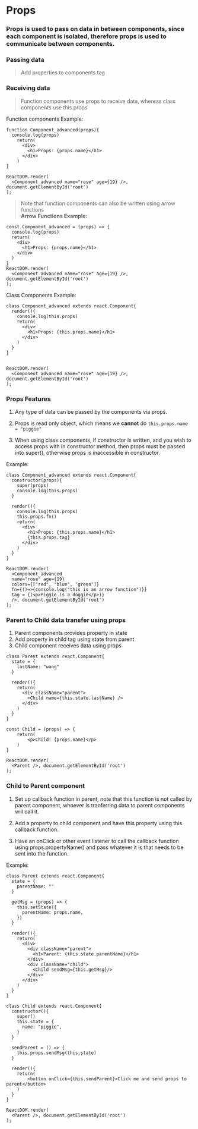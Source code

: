 # Props

### Props is used to pass on data in between components, since each component is isolated, therefore props is used to communicate between components.

### Passing data
>Add properties to components tag  

### Receiving data  
>Function components use props to receive data, whereas class components use this.props  

Function components Example:  
```
function Component_advanced(props){
  console.log(props)
    return(
      <div>
        <h1>Props: {props.name}</h1>
      </div>
    )
}

ReactDOM.render(
  <Component_advanced name="rose" age={19} />, document.getElementById('root')
);
```  
>Note that function components can also be written using arrow functions  
**Arrow Functions Example:**  
```
const Component_advanced = (props) => {
  console.log(props)
  return(
    <div>
      <h1>Props: {props.name}</h1>
    </div>
  )
}
ReactDOM.render(
  <Component_advanced name="rose" age={19} />, document.getElementById('root')
);
```

Class Components Example:  
```
class Component_advanced extends react.Component{
  render(){
    console.log(this.props)
    return(
      <div>
        <h1>Props: {this.props.name}</h1>
      </div>
    )
  }
}


ReactDOM.render(
  <Component_advanced name="rose" age={19} />, document.getElementById('root')
);
```

### Props Features
1. Any type of data can be passed by the components via props.  

2. Props is read only object, which means we **cannot** do `this.props.name = "piggie"`  

3. When using class components, if constructor is written, and you wish to access props with in constructor method, then props must be passed into super(), otherwise props is inaccessible in constructor.  

Example:  
```
class Component_advanced extends react.Component{
  constructor(props){
    super(props)
    console.log(this.props)
  }

  render(){
    console.log(this.props)
    this.props.fn()
    return(
      <div>
        <h1>Props: {this.props.name}</h1>
        {this.props.tag}
      </div>
    )
  }
}

ReactDOM.render(
  <Component_advanced 
  name="rose" age={19} 
  colors={["red", "blue", "green"]} 
  fn={()=>{console.log("this is an arrow function")}}
  tag = {(<p>Piggie is a doggie</p>)}
  />, document.getElementById('root')
);
```

### Parent to Child data transfer using props
1. Parent components provides property in state
2. Add property in child tag using state from parent
3. Child component receives data using props  

```
class Parent extends react.Component{
  state = {
    lastName: "wang"
  }
  
  render(){
    return(
      <div className="parent">
        <Child name={this.state.lastName} />
      </div>
    )
  }
}

const Child = (props) => {
    return(
        <p>Child: {props.name}</p>
    )
}

ReactDOM.render(
  <Parent />, document.getElementById('root')
);
```  
### Child to Parent component
1. Set up callback function in parent, note that this function is not called by parent component, whoever is tranferring data to parent components will call it.  

2. Add a property to child component and have this property using this callback function.  

3. Have an onClick or other event listener to call the callback function using props.propertyName() and pass whatever it is that needs to be sent into the function.  

Example:  
```
class Parent extends react.Component{
  state = {
    parentName: ""
  }

  getMsg = (props) => {
    this.setState({
      parentName: props.name,
    })
  }

  render(){
    return(
      <div>
        <div className="parent">
          <h1>Parent: {this.state.parentName}</h1>
        </div>
        <div className="child">
          <Child sendMsg={this.getMsg}/>
        </div>
      </div>
    )
  }
}

class Child extends react.Component{
  constructor(){
    super()
    this.state = {
      name: "piggie",
    }
  }

  sendParent = () => {
    this.props.sendMsg(this.state)
  }

  render(){
    return(
        <button onClick={this.sendParent}>Click me and send props to parent</button>
    )
  }
}

ReactDOM.render(
  <Parent />, document.getElementById('root')
);
```